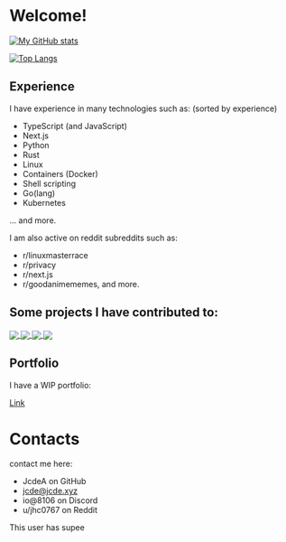 
# Welcome! 

[![My GitHub stats](https://readme-stats-jcdea.vercel.app/api?username=JcdeA&count_private=true&theme=dark)](https://github.com/anuraghazra/github-readme-stats)

[![Top Langs](https://readme-stats-jcdea.vercel.app/api/top-langs/?username=jcdea&count_private=true&theme=dark&layout=compact)](https://github.com/anuraghazra/github-readme-stats)


## Experience
I have experience in many technologies such as:
  (sorted by experience)
  * TypeScript (and JavaScript)
  * Next.js
  * Python
  * Rust
  * Linux
  * Containers (Docker)
  * Shell scripting
  * Go(lang)
  * Kubernetes

  ... and more.
  


I am also active on reddit subreddits such as:
  * r/linuxmasterrace
  * r/privacy
  * r/next.js
  * r/goodanimememes, and more.
 
 


## Some projects I have contributed to:
<a href="https://github.com/liveduo/destack" >
  <img align="center" src="https://github-readme-stats.vercel.app/api/pin/?username=liveduo&repo=destack&theme=dark" />
</a>
<a href="https://github.com/team-int/web">
  <img align="center" src="https://github-readme-stats.vercel.app/api/pin/?username=team-int&repo=web&theme=dark" />
</a>

<a href="https://github.com/openannepro/qmk_firmware">
  <img align="center" src="https://github-readme-stats.vercel.app/api/pin/?username=openannepro&repo=qmk_firmware&theme=dark" />
</a>


<a href="https://github.com/jcdea/proxy">
  <img align="center" src="https://github-readme-stats.vercel.app/api/pin/?username=jcdea&repo=proxy&theme=dark" />
</a>

## Portfolio

I have a WIP portfolio:

[Link](https://jcde.xyz)

# Contacts

contact me here:
  * JcdeA on GitHub
  * jcde@jcde.xyz
  * io@8106 on Discord
  * u/jhc0767 on Reddit
  
This user has supee
  



